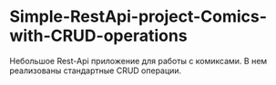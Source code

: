 # Simple-RestApi-project-Comics-with-CRUD-operations
Небольшое Rest-Api приложение для работы с комиксами. В нем реализованы стандартные CRUD операции.
